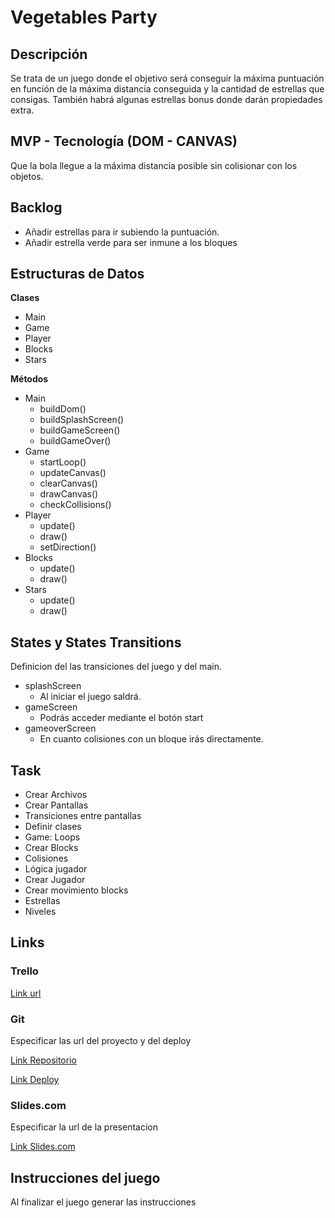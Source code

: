 # Vegetables Party

## Descripción

Se trata de un juego donde el objetivo será conseguir la máxima puntuación en función de la máxima distancia conseguida y la cantidad de estrellas que consigas. También habrá algunas estrellas bonus donde darán propiedades extra.

## MVP - Tecnología (DOM - CANVAS)

Que la bola llegue a la máxima distancia posible sin colisionar con los objetos.

## Backlog

- Añadir estrellas para ir subiendo la puntuación.
- Añadir estrella verde para ser inmune a los bloques

## Estructuras de Datos

**Clases**

- Main
- Game
- Player
- Blocks
- Stars

**Métodos**

- Main
  - buildDom()
  - buildSplashScreen()
  - buildGameScreen()
  - buildGameOver()
- Game
  - startLoop()
  - updateCanvas()
  - clearCanvas()
  - drawCanvas()
  - checkCollisions()
- Player
  - update()
  - draw()
  - setDirection()
- Blocks
  - update()
  - draw()
- Stars
  - update()
  - draw()

## States y States Transitions

Definicion del las transiciones del juego y del main.

- splashScreen
  - Al iniciar el juego saldrá.
- gameScreen
  - Podrás acceder mediante el botón start
- gameoverScreen
  - En cuanto colisiones con un bloque irás directamente.

## Task

- Crear Archivos
- Crear Pantallas
- Transiciones entre pantallas
- Definir clases
- Game: Loops
- Crear Blocks
- Colisiones
- Lógica jugador
- Crear Jugador
- Crear movimiento blocks
- Estrellas
- Niveles

## Links

### Trello

[Link url](https://trello.com)

### Git

Especificar las url del proyecto y del deploy

[Link Repositorio](http://github.com)

[Link Deploy](http://github.com)

### Slides.com

Especificar la url de la presentacion

[Link Slides.com](http://slides.com)

## Instrucciones del juego 

Al finalizar el juego generar las instrucciones
